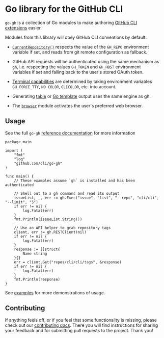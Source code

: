 # Go library for the GitHub CLI

`go-gh` is a collection of Go modules to make authoring [GitHub CLI extensions][extensions] easier.

Modules from this library will obey GitHub CLI conventions by default:

- [`CurrentRepository()`](https://pkg.go.dev/github.com/cli/go-gh#CurrentRepository) respects the value of the `GH_REPO` environment variable if set, and reads from git remote configuration as fallback.

- GitHub API requests will be authenticated using the same mechanism as `gh`, i.e. respecting the values `GH_TOKEN` and `GH_HOST` environment variables if set and falling back to the user's stored OAuth token.

- [Terminal capabilities](https://pkg.go.dev/github.com/cli/go-gh/pkg/term) are determined by taking environment variables `GH_FORCE_TTY`, `NO_COLOR`, `CLICOLOR`, etc. into account.

- Generating [table](https://pkg.go.dev/github.com/cli/go-gh/pkg/tableprinter) or [Go template](https://pkg.go.dev/github.com/cli/go-gh/pkg/template) output uses the same engine as gh.

- The [`browser`](https://pkg.go.dev/github.com/cli/go-gh/pkg/browser) module activates the user's preferred web browser.

## Usage

See the full `go-gh`  [reference documentation](https://pkg.go.dev/github.com/cli/go-gh) for more information

```golang
package main

import (
	"fmt"
	"log"
	"github.com/cli/go-gh"
)

func main() {
	// These examples assume `gh` is installed and has been authenticated

	// Shell out to a gh command and read its output
	issueList, _, err := gh.Exec("issue", "list", "--repo", "cli/cli", "--limit", "5")
	if err != nil {
		log.Fatal(err)
	}
	fmt.Println(issueList.String())
	
	// Use an API helper to grab repository tags
	client, err := gh.RESTClient(nil)
	if err != nil {
		log.Fatal(err)
	}
	response := []struct{
		Name string
	}{}
	err = client.Get("repos/cli/cli/tags", &response)
	if err != nil {
		log.Fatal(err)
	}
	fmt.Println(response)
}
```

See [examples][] for more demonstrations of usage.

## Contributing

If anything feels off, or if you feel that some functionality is missing, please check out our [contributing docs][contributing]. There you will find instructions for sharing your feedback and for submitting pull requests to the project. Thank you!


[extensions]: https://docs.github.com/en/github-cli/github-cli/creating-github-cli-extensions
[examples]: ./example_gh_test.go
[contributing]: ./.github/CONTRIBUTING.md
